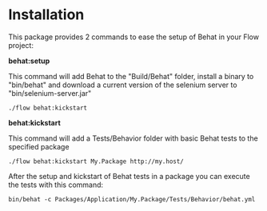 # Installation

This package provides 2 commands to ease the setup of Behat in your Flow project:


**behat:setup**

This command will add Behat to the "Build/Behat" folder, install a binary to
"bin/behat" and download a current version of the selenium server to "bin/selenium-server.jar"

```
./flow behat:kickstart
```

**behat:kickstart**

This command will add a Tests/Behavior folder with basic Behat tests to the specified package

```
./flow behat:kickstart My.Package http://my.host/
```

After the setup and kickstart of Behat tests in a package you can execute the tests with this command:

```
bin/behat -c Packages/Application/My.Package/Tests/Behavior/behat.yml
```
